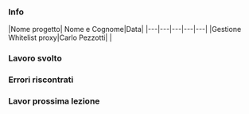 ### Info
|Nome progetto|   Nome e Cognome|Data|
|---|---|---|---|---|
|Gestione Whitelist proxy|Carlo Pezzotti| |

### <b>Lavoro svolto</b>

### <b>Errori riscontrati</b>

### <b>Lavor prossima lezione</b>